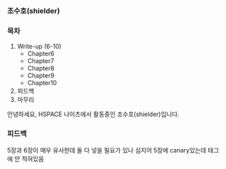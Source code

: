 ### 조수호(shielder)

### 목차
1. Write-up (6-10)
   - Chapter6
   - Chapter7
   - Chapter8
   - Chapter9
   - Chapter10
2. 피드백
3. 마무리

안녕하세요, HSPACE 나이츠에서 활동중인 조수호(shielder)입니다. 
### 피드백

5장과 6장이 매우 유사한데 둘 다 넣을 필요가 있나
심지어 5장에 canary있는데 태그에 안 적혀있음

